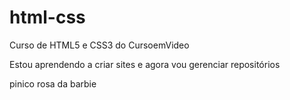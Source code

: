 # html-css
 Curso de HTML5 e CSS3 do CursoemVideo

 Estou aprendendo a criar sites e agora vou gerenciar repositórios
 
pinico rosa da barbie
